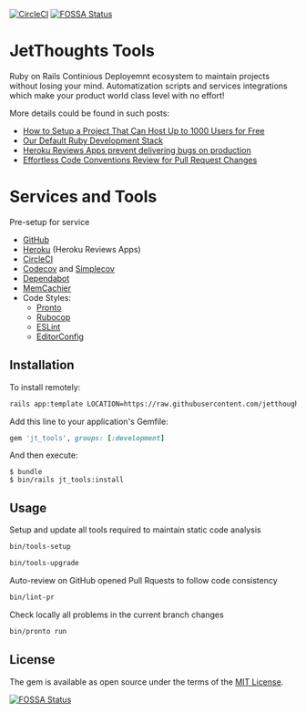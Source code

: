 [![CircleCI](https://circleci.com/gh/jetthoughts/jt_tools.svg?style=svg)](https://circleci.com/gh/jetthoughts/jt_tools)
[![FOSSA Status](https://app.fossa.io/api/projects/git%2Bgithub.com%2Fjetthoughts%2Fjt_tools.svg?type=shield)](https://app.fossa.io/projects/git%2Bgithub.com%2Fjetthoughts%2Fjt_tools?ref=badge_shield)

# JetThoughts Tools

Ruby on Rails Continious Deployemnt ecosystem to maintain projects without losing your mind.
Automatization scripts and services integrations which make your product world class level with no effort!

More details could be found in such posts:

* [How to Setup a Project That Can Host Up to 1000 Users for Free](https://jtway.co/how-to-setup-a-project-that-can-host-up-to-1000-users-for-free-ab59ad3edaf1)
* [Our Default Ruby Development Stack](https://jtway.co/our-default-ruby-development-stack-9d7e80ef21df)
* [Heroku Reviews Apps prevent delivering bugs on production](https://jtway.co/make-master-stable-again-b15c9ff3b129)
* [Effortless Code Conventions Review for Pull Request Changes](https://jtway.co/effortless-code-review-for-pull-request-changes-241206b1cb04)

# Services and Tools

Pre-setup for service 

* [GitHub](https://github.com)
* [Heroku](https://jtway.co/make-master-stable-again-b15c9ff3b129) (Heroku Reviews Apps)
* [CircleCI](https://circleci.com/)
* [Codecov](https://codecov.io/) and [Simplecov](https://github.com/colszowka/simplecov)
* [Dependabot](https://dependabot.com/)
* [MemCachier](https://www.memcachier.com/)
* Code Styles:
  * [Pronto](https://jtway.co/effortless-code-review-for-pull-request-changes-241206b1cb04)
  * [Rubocop](https://github.com/rubocop-hq/rubocop)
  * [ESLint](https://eslint.org/)
  * [EditorConfig](https://editorconfig.org/)

## Installation

To install remotely:

```bash
rails app:template LOCATION=https://raw.githubusercontent.com/jetthoughts/jt_tools/master/template.rb
```

Add this line to your application's Gemfile:

```ruby
gem 'jt_tools', groups: [:development]
```

And then execute:

    $ bundle
    $ bin/rails jt_tools:install


## Usage

Setup and update all tools required to maintain static code analysis

```bash
bin/tools-setup

bin/tools-upgrade
```

Auto-review on GitHub opened Pull Rquests to follow code consistency

```bash
bin/lint-pr
```

Check locally all problems in the current branch changes

```bash
bin/pronto run
```

## License

The gem is available as open source under the terms of the [MIT License](https://opensource.org/licenses/MIT).


[![FOSSA Status](https://app.fossa.io/api/projects/git%2Bgithub.com%2Fjetthoughts%2Fjt_tools.svg?type=large)](https://app.fossa.io/projects/git%2Bgithub.com%2Fjetthoughts%2Fjt_tools?ref=badge_large)
